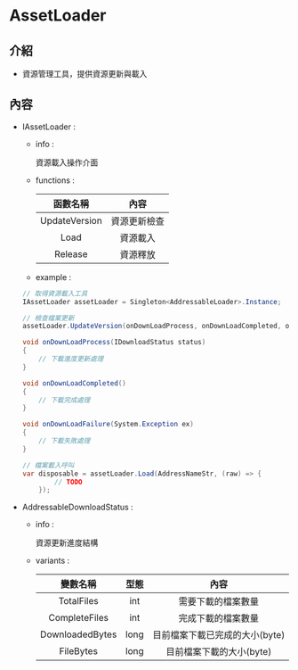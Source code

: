 # AssetLoader

## 介紹

- 資源管理工具，提供資源更新與載入

## 內容

- IAssetLoader :
  
    - info :

        資源載入操作介面

    - functions :

        | 函數名稱 | 內容 |
        |:-:|:-:|
        |UpdateVersion|資源更新檢查
        |Load|資源載入
        |Release|資源釋放

    - example :

    ```cs
    // 取得資源載入工具
    IAssetLoader assetLoader = Singleton<AddressableLoader>.Instance;
    
    // 檢查檔案更新
    assetLoader.UpdateVersion(onDownLoadProcess, onDownLoadCompleted, onDownLoadFailure);`

    void onDownLoadProcess(IDownloadStatus status)
    {
        // 下載進度更新處理
    }

    void onDownLoadCompleted()
    {
        // 下載完成處理
    }

    void onDownLoadFailure(System.Exception ex)
    {
        // 下載失敗處理
    }
    ```

    ```cs
    // 檔案載入呼叫
    var disposable = assetLoader.Load(AddressNameStr, (raw) => {
            // TODO
        });
    ```


- AddressableDownloadStatus :
  
    - info :

        資源更新進度結構

    - variants :

        | 變數名稱 | 型態 | 內容 |
        |:-:|:-:|:-:|
        |TotalFiles|int|需要下載的檔案數量
        |CompleteFiles|int|完成下載的檔案數量
        |DownloadedBytes|long|目前檔案下載已完成的大小(byte)
        |FileBytes|long|目前檔案下載的大小(byte)
    
